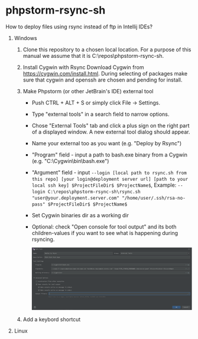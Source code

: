 # phpstorm-rsync-sh
How to deploy files using rsync instead of ftp in Intellij IDEs?

1. Windows
    1. Clone this repository to a chosen local location.
       For a purpose of this manual we assume that it is C:\repos\phpstorm-rsync-sh.

    1. Install Cygwin with Rsync
       Download Cygwin from https://cygwin.com/install.html. During selecting of packages make sure that cygwin and openssh are chosen and pending for install.

    3. Make Phpstorm (or other JetBrain's IDE) external tool
       * Push CTRL + ALT + S or simply click File -> Settings.
       * Type "external tools" in a search field to narrow options.
       * Chose "External Tools" tab and click a plus sign on the right part of a displayed window. A new external tool dialog should appear. 
       * Name your external too as you want (e.g. "Deploy by Rsync")
       * "Program" field - input a path to bash.exe binary from a Cygwin (e.g. "C:\Cygwin\bin\bash.exe") 
       * "Argument" field - input `--login [local path to rsync.sh from this repo] [your login@deployment server url] [path to your local ssh key] $ProjectFileDir$ $ProjectName$`, Example: `--login C:\repos\phpstorm-rsync-sh\rsync.sh "user@your.deployment.server.com" "/home/user/.ssh/rsa-no-pass" $ProjectFileDir$ $ProjectName$`
       * Set Cygwin binaries dir as a working dir
       * Optional: check "Open console for tool output" and its both children-values if you want to see what is happening during rsyncing.   
         
         ![screenshot](https://github.com/przedmiot/phpstorm-rsync-sh/blob/main/screenshots/new_external_tool.png)
       
    1. Add a keybord shortcut
    
1. Linux
